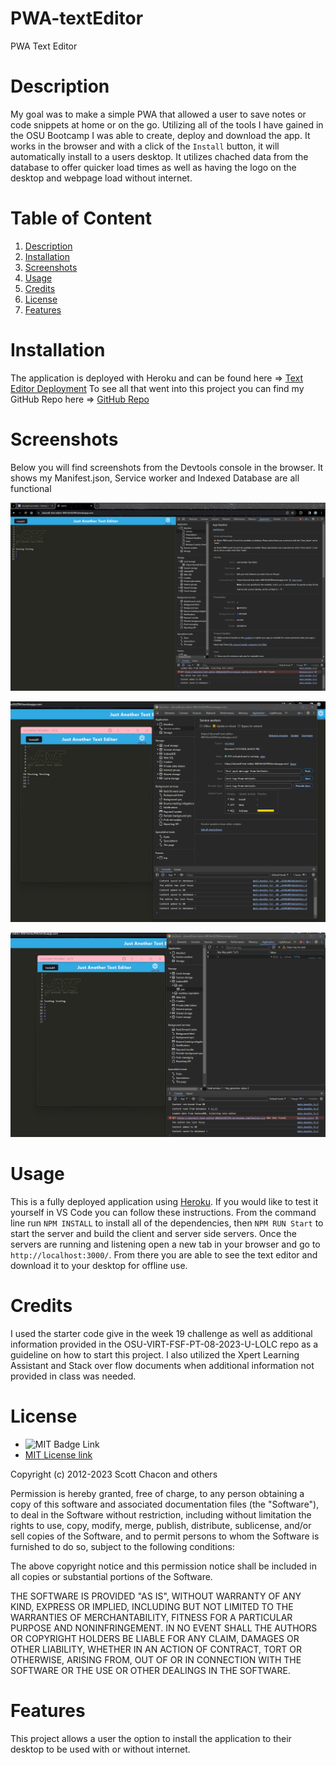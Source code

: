 # PWA-textEditor
PWA Text Editor

# Description

My goal was to make a simple PWA that allowed a user to save notes or code snippets at home or on the go. Utilizing all of the tools I have gained in the OSU Bootcamp I was able to create, deploy and download the app. It works in the browser and with a click of the `Install` button, it will automatically install to a users desktop. It utilizes chached data from the database to offer quicker load times as well as having the logo on the desktop and webpage load without internet.

# Table of Content

1. [Description](#description)
2. [Installation](#installation)
3. [Screenshots](#screenshots)
4. [Usage](#usage)
5. [Credits](#credits)
6. [License](#license)
7. [Features](#features)

# Installation

The application is deployed with Heroku and can be found here => [Text Editor Deployment](https://zburnell-text-editor-80616e562f94.herokuapp.com/)
To see all that went into this project you can find my GitHub Repo here => [GitHub Repo](https://github.com/ZBurnell/PWA-textEditor)

# Screenshots

Below you will find screenshots from the Devtools console in the browser. It shows my Manifest.json, Service worker and Indexed Database are all functional

![Manifest](assets/JATE.Manifest.png)

![Service Worker](assets/JATE.SW.png)

![Indexed Database](assets/JATE.IndexedDB.png)

   
# Usage

This is a fully deployed application using [Heroku](https://www.heroku.com). If you would like to test it yourself in VS Code you can follow these instructions. From the command line run `NPM INSTALL` to install all of the dependencies, then `NPM RUN Start` to start the server and build the client and server side servers. Once the servers are running and listening open a new tab in your browser and go to `http://localhost:3000/`. From there you are able to see the text editor and download it to your desktop for offline use.
   

# Credits
  
I used the starter code give in the week 19 challenge as well as additional information provided in the OSU-VIRT-FSF-PT-08-2023-U-LOLC repo as a guideline on how to start this project. I also utilized the Xpert Learning Assistant and Stack over flow documents when additional information not provided in class was needed. 


# License

* ![MIT Badge Link](https://img.shields.io/badge/License-MIT-yellow.svg)
* [MIT License link](https://github.com/git/git-scm.com/blob/main/MIT-LICENSE.txt)
   
Copyright (c) 2012-2023 Scott Chacon and others

Permission is hereby granted, free of charge, to any person obtaining
a copy of this software and associated documentation files (the
"Software"), to deal in the Software without restriction, including
without limitation the rights to use, copy, modify, merge, publish,
distribute, sublicense, and/or sell copies of the Software, and to
permit persons to whom the Software is furnished to do so, subject to
the following conditions:

The above copyright notice and this permission notice shall be
included in all copies or substantial portions of the Software.

THE SOFTWARE IS PROVIDED "AS IS", WITHOUT WARRANTY OF ANY KIND,
EXPRESS OR IMPLIED, INCLUDING BUT NOT LIMITED TO THE WARRANTIES OF
MERCHANTABILITY, FITNESS FOR A PARTICULAR PURPOSE AND
NONINFRINGEMENT. IN NO EVENT SHALL THE AUTHORS OR COPYRIGHT HOLDERS BE
LIABLE FOR ANY CLAIM, DAMAGES OR OTHER LIABILITY, WHETHER IN AN ACTION
OF CONTRACT, TORT OR OTHERWISE, ARISING FROM, OUT OF OR IN CONNECTION
WITH THE SOFTWARE OR THE USE OR OTHER DEALINGS IN THE SOFTWARE.
    

# Features

This project allows a user the option to install the application to their desktop to be used with or without internet. 
